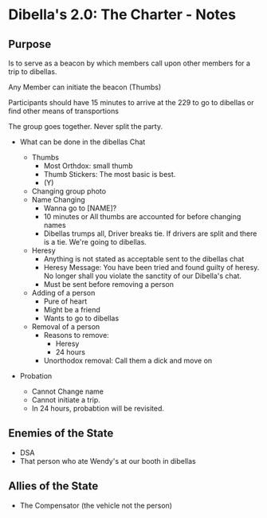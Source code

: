 # Dibella's 2.0: The Charter - Notes
## Purpose
Is to serve as a beacon by which members call upon other members for a trip to dibellas.

Any Member can initiate the beacon (Thumbs)

Participants should have 15 minutes to arrive at the 229 to go to dibellas or find other means of transportions

The group goes together. Never split the party.

* What can be done in the dibellas Chat
  * Thumbs
    * Most Orthdox: small thumb
    * Thumb Stickers: The most basic is best.
    * (Y)
  * Changing group photo
  * Name Changing
    * Wanna go to [NAME]?
    * 10 minutes or All thumbs are accounted for before changing names
    * Dibellas trumps all, Driver breaks tie. If drivers are split and there is a tie. We're going to dibellas.
  * Heresy
    * Anything is not stated as acceptable sent to the dibellas chat
    * Heresy Message: You have been tried and found guilty of heresy. No longer shall you violate the sanctity of our Dibella's chat.
    * Must be sent before removing a person
  * Adding of a person
    * Pure of heart
    * Might be a friend
    * Wants to go to dibellas
  * Removal of a person
    * Reasons to remove:
      * Heresy
      * 24 hours
    * Unorthodox removal: Call them a dick and move on

* Probation
  * Cannot Change name
  * Cannot initiate a trip.
  * In 24 hours, probabtion will be revisited.

## Enemies of the State
* DSA
* That person who ate Wendy's at our booth in dibellas

## Allies of the State
* The Compensator (the vehicle  not the person)
